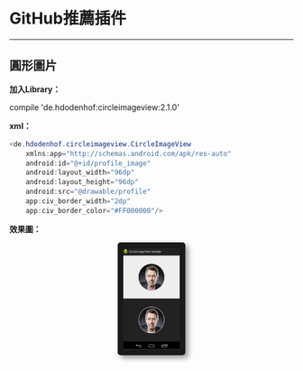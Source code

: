 # GitHub推薦插件

---

## 圓形圖片

**加入Library：**

compile 'de.hdodenhof:circleimageview:2.1.0'

**xml：**

```java
<de.hdodenhof.circleimageview.CircleImageView
    xmlns:app="http://schemas.android.com/apk/res-auto"
    android:id="@+id/profile_image"
    android:layout_width="96dp"
    android:layout_height="96dp"
    android:src="@drawable/profile"
    app:civ_border_width="2dp"
    app:civ_border_color="#FF000000"/>
```

**效果圖：**

<center>
  <img src="/assets/GitHub_CircleImageView.png" alt="Cowman" style="border-radius:5px; box-shadow:5px 5px 10px rgba(0, 0, 0, 0.4)" width="100" height="180" border="10"/>
</center>

